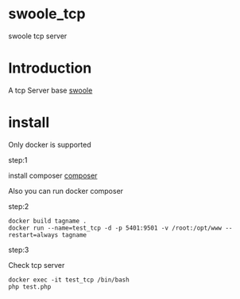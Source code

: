 # swoole_tcp
swoole tcp server

# Introduction
  A tcp Server base [swoole](https://github.com/swoole/swoole) 

# install
  Only docker is supported
  
  step:1
  
  install composer [composer](https://github.com/composer/composer)
  
  Also you can run docker composer
  
  step:2
  
  ```base
  docker build tagname .
  docker run --name=test_tcp -d -p 5401:9501 -v /root:/opt/www --restart=always tagname
  ```
  
  step:3
  
  Check tcp server
  ```base
  docker exec -it test_tcp /bin/bash
  php test.php
  ```
